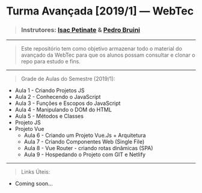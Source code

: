 # Turma Avançada [2019/1] — WebTec

> ### Instrutores: [Isac Petinate](https://github.com/IsacPetinate) & [Pedro Bruini](https://github.com/Bruini)

______

> Este repositório tem como objetivo armazenar todo o material do avançado da WebTec para que os alunos possam consultar e clonar o repo para estudo e fins.

______

> Grade de Aulas do Semestre (2019/1):

* Aula 1 - Criando Projetos JS
* Aula 2 - Conhecendo o JavaScript
* Aula 3 - Funções e Escopos do JavaScript
* Aula 4 - Manipulando o DOM do HTML
* Aula 5 - Métodos e Classes
* Projeto JS
* Projeto Vue
    * Aula 6 - Criando um Projeto Vue.Js + Arquitetura
    * Aula 7 - Criando Componentes Web (Single File)
    * Aula 8 - Vue Router - criando rotas dinâmicas (SPA)
    * Aula 9 - Hospedando o Projeto com GIT e Netlify

_____________________________________

> Links Úteis:

- Coming soon...
